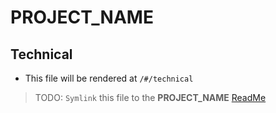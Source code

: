 # PROJECT_NAME
## Technical

- This file will be rendered at `/#/technical`

> TODO: `Symlink` this file to the **PROJECT_NAME** [ReadMe](../../ReadMe.md)
